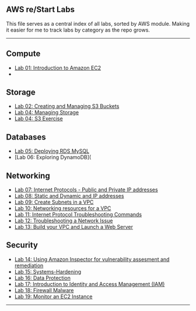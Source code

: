 ## AWS re/Start Labs

This file serves as a central index of all labs, sorted by AWS module. Making it easier for me to track labs by category as the repo grows.  

---

## Compute
- [Lab 01: Introduction to Amazon EC2](../compute/compute-labs/compute-lab-1.md)
- 

## Storage
- [Lab 02: Creating and Managing S3 Buckets](../storage/storage-labs/storage-lab-1.md)
- [Lab 04: Managing Storage](../storage/storage-labs/storage-lab-2.md)
- [Lab 04: S3 Exercise](../storage/storage-labs/storage-lab-3.md)

## Databases
- [Lab 05: Deploying RDS MySQL](/databases/databases-labs/databases-lab-1.md)
- [Lab 06: Exploring DynamoDB](

## Networking
- [Lab 07: Internet Protocols - Public and Private IP addresses](../networking/networking-labs/networking-lab-1.md)
- [Lab 08: Static and Dynamic and IP addresses](../networking/networking-labs/networking-lab-2.md)
- [Lab 09: Create Subnets in a VPC](../networking/networking-labs/networking-lab-3.md)
- [Lab 10: Networking resources for a VPC](../networking/networking-labs/networking-lab-4.md)
- [Lab 11: Internet Protocol Troubleshooting Commands](../networking/networking-labs/networking-lab-5.md)
- [Lab 12: Troubleshooting a Network Issue](../networking/networking-labs/networking-lab-6.md)
- [Lab 13: Build your VPC and Launch a Web Server](../networking/networking-labs/networking-lab-7.md)

## Security
- [Lab 14: Using Amazon Inspector for vulnerability assesment and remediation](../security/security-labs/security-lab-1.md)
- [Lab 15: Systems-Hardening](../security/security-labs/security-lab-2.md)
- [Lab 16: Data Protection](../security/security-labs/security-lab-3.md)
- [Lab 17: Introduction to Identity and Access Management (IAM)](../security/security-labs/security-lab-4.md)
- [Lab 18: Firewall Malware](../security/security-labs/security-lab-5.md)
- [Lab 19: Monitor an EC2 Instance](../security/security-labs/security-lab-6.md)

---
